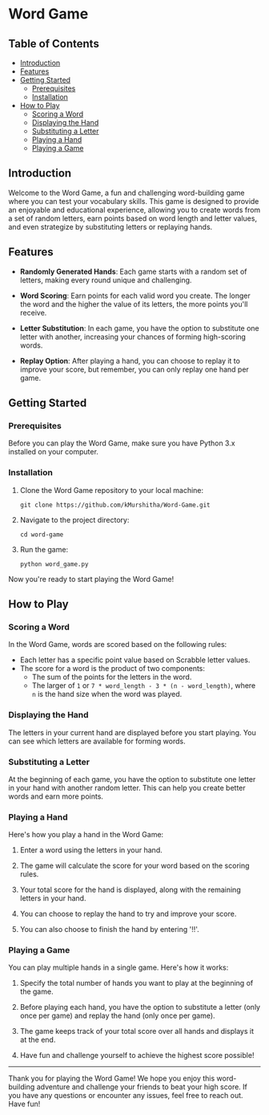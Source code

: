 # Word Game

## Table of Contents

- [Introduction](#introduction)
- [Features](#features)
- [Getting Started](#getting-started)
  - [Prerequisites](#prerequisites)
  - [Installation](#installation)
- [How to Play](#how-to-play)
  - [Scoring a Word](#scoring-a-word)
  - [Displaying the Hand](#displaying-the-hand)
  - [Substituting a Letter](#substituting-a-letter)
  - [Playing a Hand](#playing-a-hand)
  - [Playing a Game](#playing-a-game)

## Introduction

Welcome to the Word Game, a fun and challenging word-building game where you can test your vocabulary skills. This game is designed to provide an enjoyable and educational experience, allowing you to create words from a set of random letters, earn points based on word length and letter values, and even strategize by substituting letters or replaying hands.

## Features

- **Randomly Generated Hands**: Each game starts with a random set of letters, making every round unique and challenging.

- **Word Scoring**: Earn points for each valid word you create. The longer the word and the higher the value of its letters, the more points you'll receive.

- **Letter Substitution**: In each game, you have the option to substitute one letter with another, increasing your chances of forming high-scoring words.

- **Replay Option**: After playing a hand, you can choose to replay it to improve your score, but remember, you can only replay one hand per game.

## Getting Started

### Prerequisites

Before you can play the Word Game, make sure you have Python 3.x installed on your computer.

### Installation

1. Clone the Word Game repository to your local machine:

   ```shell
   git clone https://github.com/kMurshitha/Word-Game.git
   ```

2. Navigate to the project directory:

   ```shell
   cd word-game
   ```

3. Run the game:

   ```shell
   python word_game.py
   ```

Now you're ready to start playing the Word Game!

## How to Play

### Scoring a Word

In the Word Game, words are scored based on the following rules:

- Each letter has a specific point value based on Scrabble letter values.
- The score for a word is the product of two components:
  - The sum of the points for the letters in the word.
  - The larger of `1` or `7 * word_length - 3 * (n - word_length)`, where `n` is the hand size when the word was played.

### Displaying the Hand

The letters in your current hand are displayed before you start playing. You can see which letters are available for forming words.

### Substituting a Letter

At the beginning of each game, you have the option to substitute one letter in your hand with another random letter. This can help you create better words and earn more points.

### Playing a Hand

Here's how you play a hand in the Word Game:

1. Enter a word using the letters in your hand.

2. The game will calculate the score for your word based on the scoring rules.

3. Your total score for the hand is displayed, along with the remaining letters in your hand.

4. You can choose to replay the hand to try and improve your score.

5. You can also choose to finish the hand by entering '!!'.

### Playing a Game

You can play multiple hands in a single game. Here's how it works:

1. Specify the total number of hands you want to play at the beginning of the game.

2. Before playing each hand, you have the option to substitute a letter (only once per game) and replay the hand (only once per game).

3. The game keeps track of your total score over all hands and displays it at the end.

4. Have fun and challenge yourself to achieve the highest score possible!

---

Thank you for playing the Word Game! We hope you enjoy this word-building adventure and challenge your friends to beat your high score. If you have any questions or encounter any issues, feel free to reach out. Have fun!
